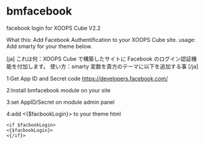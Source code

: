 bmfacebook
==========

facebook login for XOOPS Cube V2.2

What this: Add Facebook Authentification to your XOOPS Cube site.
usage: Add smarty for your theme below.



[ja]
これは何：XOOPS Cube で構築したサイトに Facebook のログイン認証機能を付加します。
使い方：smarty 変数を貴方のテーマに以下を追加する事
[/ja]

1:Get App ID and Secret code
https://developers.facebook.com/

2:Install bmfacebook module on your site

3:set AppID/Secret on module admin panel

4:add <{$facbookLogin}> to your theme html

```
<if $facbookLogin>
<{$facbookLogin}>
<{/if}>
```
